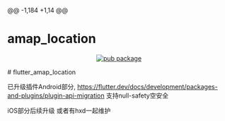@@ -1,184 +1,14 @@
# amap_location

<p align="center">
    <a href="https://pub.dartlang.org/packages/amap_location">
        <img src="https://img.shields.io/pub/v/amap_location.svg" alt="pub package" />
    </a>
</p>
# flutter_amap_location


已升级插件Android部分, https://flutter.dev/docs/development/packages-and-plugins/plugin-api-migration
支持null-safety空安全

iOS部分后续升级 或者有hxd一起维护 
